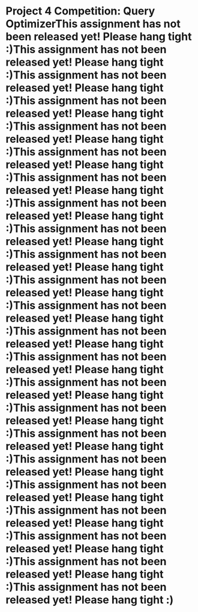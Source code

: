 # Project 4 Competition: Query OptimizerThis assignment has not been released yet! Please hang tight :)This assignment has not been released yet! Please hang tight :)This assignment has not been released yet! Please hang tight :)This assignment has not been released yet! Please hang tight :)This assignment has not been released yet! Please hang tight :)This assignment has not been released yet! Please hang tight :)This assignment has not been released yet! Please hang tight :)This assignment has not been released yet! Please hang tight :)This assignment has not been released yet! Please hang tight :)This assignment has not been released yet! Please hang tight :)This assignment has not been released yet! Please hang tight :)This assignment has not been released yet! Please hang tight :)This assignment has not been released yet! Please hang tight :)This assignment has not been released yet! Please hang tight :)This assignment has not been released yet! Please hang tight :)This assignment has not been released yet! Please hang tight :)This assignment has not been released yet! Please hang tight :)This assignment has not been released yet! Please hang tight :)This assignment has not been released yet! Please hang tight :)This assignment has not been released yet! Please hang tight :)This assignment has not been released yet! Please hang tight :)This assignment has not been released yet! Please hang tight :)This assignment has not been released yet! Please hang tight :)